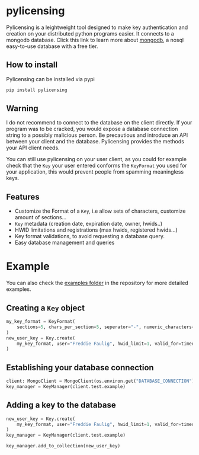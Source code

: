 # pylicensing
Pylicensing is a leightweight tool designed to make key authentication and creation on your distributed python programs easier.
It connects to a mongodb database. Click this link to learn more about [mongodb](https://www.mongodb.com/), a nosql easy-to-use database with a free tier.


## How to install
Pylicensing can be installed via pypi
```py
pip install pylicensing
```

## Warning
I do not recommend to connect to the database on the client directly. If your program was to be cracked, you would expose a database connection string to a possibly malicious person. Be precautious and introduce an API between your client and the database. Pylicensing provides the methods your API client needs.

You can still use pylicensing on your user client, as you could for example check that the `Key` your user entered conforms the `KeyFormat` you used for your application, this would prevent people from spamming meaningless keys.

## Features
- Customize the Format of a `Key`, i.e allow sets of characters, customize amount of sections...
- `Key` metadata (creation date, expiration date, owner, hwids..)
- HWID limitations and registrations (max hwids, registered hwids...)
- Key format validations, to avoid requesting a database query.
- Easy database management and queries

# Example
You can also check the [examples folder](https://github.com/kennyhml/pylicensing/tree/master/example) in the repository for more detailed examples.

## Creating a `Key` object
```py
my_key_format = KeyFormat(
    sections=5, chars_per_section=5, seperator="-", numeric_characters=True
)
new_user_key = Key.create(
    my_key_format, user="Freddie Faulig", hwid_limit=1, valid_for=timedelta(days=30)
)
```
## Establishing your database connection
```py
client: MongoClient = MongoClient(os.environ.get("DATABASE_CONNECTION"))
key_manager = KeyManager(client.test.example)
```

## Adding a key to the database
```py
new_user_key = Key.create(
    my_key_format, user="Freddie Faulig", hwid_limit=1, valid_for=timedelta(days=30)
)
key_manager = KeyManager(client.test.example)

key_manager.add_to_collection(new_user_key)
```
